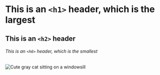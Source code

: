 # This is an `<h1>` header, which is the largest

## This is an `<h2>` header

###### This is an `<h6>` header, which is the smallest

![Cute gray cat sitting on a windowsill](https://images.unsplash.com/photo-1603311212474-70b108b44c5f)

